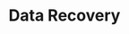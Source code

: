 ---sort_key: 5layout: "sku"id: data-recovery-requesttitle: "Data Recovery"heading: "Data Recovery"sub-title: "We’ve all been there …. losing something we’ve worked on for hours or accidentally deleting precious photos. Never fear, help is here in the form of our Data Recovery service."category: "Sales Data Recovery"category_description: "Services to recover data from storage media."keywords: ""features: - feature: "As part of this service we’ll:" - feature: "Assess whether the drive is suitable for recovery. If not, you will not be charged for the service" - feature: "Attempt to recover data on one (1) drive" - feature: "Review your current backup solution and make recommendations to avoid further data loss" - feature: "Advise on how to access recovered files and assess if files are corrupt, if required"price: "99"unit: "request"australia_only: "Yes"---